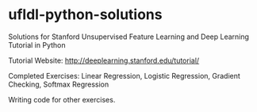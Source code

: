 # ufldl-python-solutions
Solutions for Stanford Unsupervised Feature Learning and Deep Learning Tutorial in Python


Tutorial Website: http://deeplearning.stanford.edu/tutorial/

Completed Exercises: Linear Regression, Logistic Regression, Gradient Checking, Softmax Regression 
  
Writing code for other exercises. 
